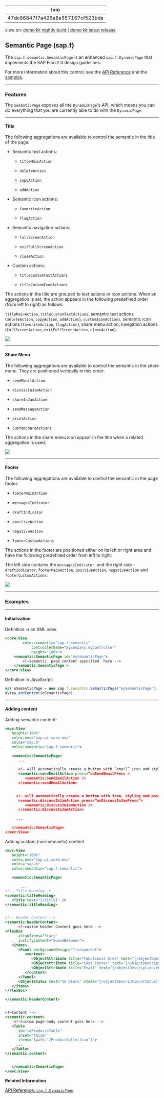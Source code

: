 <!-- loio47dc86847f7a426a8e557167cf523bda -->

| loio |
| -----|
| 47dc86847f7a426a8e557167cf523bda |

<div id="loio">

view on: [demo kit nightly build](https://openui5nightly.hana.ondemand.com/#/topic/47dc86847f7a426a8e557167cf523bda) | [demo kit latest release](https://openui5.hana.ondemand.com/#/topic/47dc86847f7a426a8e557167cf523bda)</div>

## Semantic Page \(sap.f\)

The `sap.f.semantic.SemanticPage` is an enhanced `sap.f.DynamicPage` that implements the SAP Fiori 2.0 design guidelines.

For more information about this control, see the [API Reference](https://openui5.hana.ondemand.com/#docs/api/symbols/sap.f.semantic.SemanticPage.html) and the [samples](https://openui5.hana.ondemand.com/explored.html#/entity/sap.f.semantic.SemanticPage/samples).

***

<a name="loio47dc86847f7a426a8e557167cf523bda__section_ddr_gnb_yz"/>

### Features

The `SemanticPage` exposes all the `DynamicPage`'s API, which means you can do everything that you are currently able to do with the `DynamicPage`.

***

#### Title

The following aggregations are available to control the semantic in the title of the page:

-   Semantic text actions:

    -   `titleMainAction`

    -   `deleteAction`

    -   `copyAction`

    -   `addAction`


-   Semantic icon actions:

    -   `favoriteAction`

    -   `flagAction`


-   Semantic navigation actions:

    -   `fullScreenAction`

    -   `exitFullScreenAction`

    -   `closeAction`


-   Custom actions:

    -   `titleCustomTextActions`

    -   `titleCustomIconActions` 



The actions in the title are grouped to text actions or icon actions. When an aggregation is set, the action appears in the following predefined order \(from left to right\) as follows:

`titleMainAction`, `titleCustomTextActions`, semantic text actions \(`deleteAction`, `copyAction`, `addAction`\), `customIconActions`, semantic icon actions \(`favoriteAction`, `flagAction`\), share menu action, navigation actions \(`fullScreenAction`, `exitFullScreenAction`, `closeAction`\).

 ![](loio5181747523164b82ab3eb6e8558348d5_HiRes.png) 

***

#### Share Menu

The following aggregations are available to control the semantic in the share menu. They are positioned vertically in this order:

-   `sendEmailAction`

-   `discussInJamAction`

-   `shareInJamAction`

-   `sendMessageAction`

-   `printAction`

-   `customShareActions`


The actions in the share menu icon appear in the title when a related aggregation is used.

 ![](loio1539a48c8fa74dc9a6870d23f787f808_HiRes.png) 

***

#### Footer

The following aggregations are available to control the semantic in the page footer:

-   `footerMainAction`

-   `messagesIndicator`

-   `draftIndicator`

-   `positiveAction`

-   `negativeAction`

-   `footerCustomActions`


The actions in the footer are positioned either on its left or right area and have the following predefined order from left to right:

The left side contains the `messagesIndicator`, and the right side - `draftIndicator`, `footerMainAction`, `positiveAction`, `negativeAction` and `footerCustomActions`:

 ![](loio5d56a484f4334f7da89a530ad3177aa1_HiRes.png) 

***

<a name="loio47dc86847f7a426a8e557167cf523bda__section_q4c_zld_zz"/>

### Examples

***

#### Initialization

Definition in an XML view:

``` xml
<core:View
		xmlns:semantic="sap.f.semantic"
			controllerName="mycompany.myController"
			height="100%">
	<semantic:SemanticPage id="mySemanticPage">
		<!—semantic  page content specified  here -->
	</semantic:SemanticPage >
</core:View>
```

Definition in JavaScript:

``` js
var oSemanticPage = new sap.f.semantic.SemanticPage("mySemanticPage");
oView.addContent(oSemanticPage);
```

***

#### Adding content

Adding semantic content:

``` xml
<mvc:View
   height="100%"
   xmlns:mvc="sap.ui.core.mvc"
   xmlns="sap.m"
   xmlns:semantic="sap.f.semantic">

   <semantic:SemanticPage>
      ...

      <!— will automatically create a button with “email” icon and style and position it in accord with the underlying semantics -->
      <semantic:sendEmailAction press=”onSendEmailPress >
         <semantic:SendEmailAction />
      </semantic:sendEmailAction>


     <!— will automatically create a button with icon, styling and positioning in accord with the underlying semantics -->
      <semantic:discussInJamAction press=”onDiscussInJamPress”>
         <semantic:DiscussInJamAction />
      </semantic:discussInJamAction>
 
     ...

   </semantic:SemanticPage>
</mvc:View>
```

Adding custom \(non-semantic\) content

``` xml
<mvc:View
   height="100%"
   xmlns:mvc="sap.ui.core.mvc"
   xmlns="sap.m"
   xmlns:semantic="sap.f.semantic">

   <semantic:SemanticPage>

       ...
<!-- Title Heading-->
<semantic:titleHeading>
   <Title text="{/title}" />
</semantic:titleHeading>


<!-- Header Content -->
<semantic:headerContent>
      <!—custom header Content goes here -->
<FlexBox
      alignItems="Start"
      justifyContent="SpaceBetween">
   <items>
      <Panel backgroundDesign="Transparent">
         <content>
            <ObjectAttribute title="Functional Area" text="{/objectDescription/category}"/>
            <ObjectAttribute title="Cost Center" text="{/objectDescription/center}"/>
            <ObjectAttribute title="Email" text="{/objectDescription/email}"/>
         </content>
      </Panel>
      <ObjectStatus text="In Stock" state="{/objectDescription/status}" />
   </items>
</FlexBox>

</semantic:headerContent>


<!—Content -->
<semantic:content>
    <!—Custom page-body content gies here -->
   <Table
      id="idProductsTable"
      inset="false"
      items="{path:'/ProductCollection'}">
     ...
   </Table>
</semantic:content>


   </semantic:SemanticPage>
</mvc:View>
```

**Related Information**  


[API Reference: `sap.f.DynamicPage`](https://openui5.hana.ondemand.com/#docs/api/symbols/sap.f.DynamicPage.html)

